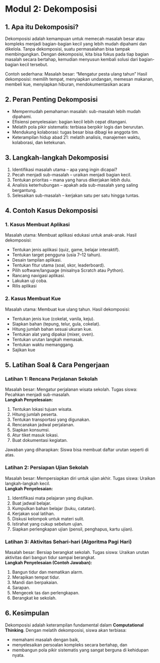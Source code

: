 # Modul 2: Dekomposisi
## 1. Apa itu Dekomposisi?
Dekomposisi adalah kemampuan untuk memecah masalah besar atau kompleks menjadi bagian-bagian kecil yang lebih mudah dipahami dan dikelola.
Tanpa dekomposisi, suatu permasalahan bisa tampak membingungkan. Dengan dekomposisi, kita bisa fokus pada tiap bagian masalah secara bertahap, kemudian menyusun kembali solusi dari bagian-bagian kecil tersebut.

Contoh sederhana:
Masalah besar: “Mengatur pesta ulang tahun”
Hasil dekomposisi: memilih tempat, menyiapkan undangan, memesan makanan, membeli kue, menyiapkan hiburan, mendokumentasikan acara
## 2. Peran Penting Dekomposisi
- Mempermudah pemahaman masalah: sub-masalah lebih mudah dipahami.
- Efisiensi penyelesaian: bagian kecil lebih cepat ditangani.
- Melatih pola pikir sistematis: terbiasa berpikir logis dan berurutan.
- Mendukung kolaborasi: tugas besar bisa dibagi ke anggota tim.
- Keterampilan hidup abad 21: melatih analisis, manajemen waktu, kolaborasi, dan ketekunan.
## 3. Langkah-langkah Dekomposisi
1. Identifikasi masalah utama – apa yang ingin dicapai?
2. Pecah menjadi sub-masalah – uraikan menjadi bagian kecil.
3. Tentukan prioritas – mana yang harus dikerjakan lebih dulu.
4. Analisis keterhubungan – apakah ada sub-masalah yang saling bergantung.
5. Selesaikan sub-masalah – kerjakan satu per satu hingga tuntas.
## 4. Contoh Kasus Dekomposisi
### 1. Kasus Membuat Aplikasi

Masalah utama: Membuat aplikasi edukasi untuk anak-anak.
Hasil dekomposisi:
- Tentukan jenis aplikasi (quiz, game, belajar interaktif).
- Tentukan target pengguna (usia 7–12 tahun).
- Desain tampilan aplikasi.
- Tentukan fitur utama (soal, skor, leaderboard).
- Pilih software/language (misalnya Scratch atau Python).
- Rancang navigasi aplikasi.
- Lakukan uji coba.
- Rilis aplikasi


### 2. Kasus Membuat Kue

Masalah utama: Membuat kue ulang tahun.
Hasil dekomposisi:
- Tentukan jenis kue (cokelat, vanila, keju).
- Siapkan bahan (tepung, telur, gula, cokelat).
- Hitung jumlah bahan sesuai ukuran kue.
- Tentukan alat yang dipakai (mixer, oven).
- Tentukan urutan langkah memasak.
- Tentukan waktu memanggang.
- Sajikan kue
## 5. Latihan Soal & Cara Pengerjaan
### Latihan 1: Rencana Perjalanan Sekolah
Masalah besar: Mengatur perjalanan wisata sekolah.
Tugas siswa: Pecahkan menjadi sub-masalah.<br>
**Langkah Penyelesaian:**
1. Tentukan lokasi tujuan wisata.
2. Hitung jumlah peserta.
3. Tentukan transportasi yang digunakan.
4. Rencanakan jadwal perjalanan.
5. Siapkan konsumsi.
6. Atur tiket masuk lokasi.
7. Buat dokumentasi kegiatan.

Jawaban yang diharapkan: Siswa bisa membuat daftar urutan seperti di atas.
### Latihan 2: Persiapan Ujian Sekolah
Masalah besar: Mempersiapkan diri untuk ujian akhir.
Tugas siswa: Uraikan langkah-langkah kecil.<br>
**Langkah Penyelesaian:**
1. Identifikasi mata pelajaran yang diujikan.
2. Buat jadwal belajar.
3. Kumpulkan bahan belajar (buku, catatan).
4. Kerjakan soal latihan.
5. Diskusi kelompok untuk materi sulit.
6. Istirahat yang cukup sebelum ujian.
7. Siapkan perlengkapan ujian (pensil, penghapus, kartu ujian).
### Latihan 3: Aktivitas Sehari-hari (Algoritma Pagi Hari)
Masalah besar: Bersiap berangkat sekolah.
Tugas siswa: Uraikan urutan aktivitas dari bangun tidur sampai berangkat.<br>
**Langkah Penyelesaian (Contoh Jawaban):**
1. Bangun tidur dan mematikan alarm.
2. Merapikan tempat tidur.
3. Mandi dan berpakaian.
4. Sarapan.
5. Mengecek tas dan perlengkapan.
6. Berangkat ke sekolah.
## 6. Kesimpulan
Dekomposisi adalah keterampilan fundamental dalam **Computational Thinking**. Dengan melatih dekomposisi, siswa akan terbiasa:
- memahami masalah dengan baik,
- menyelesaikan persoalan kompleks secara bertahap, dan
- membangun pola pikir sistematis yang sangat berguna di kehidupan nyata.

